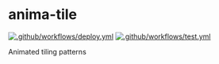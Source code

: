 # anima-tile

[![.github/workflows/deploy.yml](https://github.com/fildon/anima-tile/actions/workflows/deploy.yml/badge.svg)](https://github.com/fildon/anima-tile/actions/workflows/deploy.yml)
[![.github/workflows/test.yml](https://github.com/fildon/anima-tile/actions/workflows/test.yml/badge.svg)](https://github.com/fildon/anima-tile/actions/workflows/test.yml)

Animated tiling patterns
